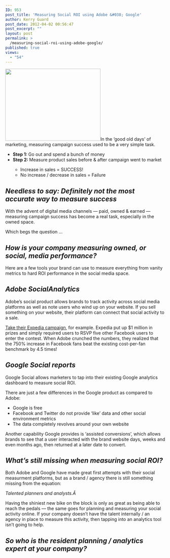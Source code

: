 ```yaml
---
ID: 953
post_title: 'Measuring Social ROI using Adobe &#038; Google'
author: Kerry Guard
post_date: 2012-04-02 00:56:47
post_excerpt: ""
layout: post
permalink: >
  /measuring-social-roi-using-adobe-google/
published: true
views:
  - "54"
---
```

<p><img class="alignleft size-medium wp-image-926" title="social shouting" src="http://mkgmediagroup.com/wp-content/uploads/2012/04/social-shouting-300x227.jpg" alt="" width="300" height="227" />In the &#8216;good old days&#8217; of marketing, measuring campaign success used to be a very simple task.</p>

<div>

<ul>

<li><strong>Step 1: </strong>Go out and spend a bunch of money</li>

<li><strong>Step 2: </strong>Measure product sales before &amp; after campaign went to market</li>

<ul>

<li>Increase in sales = SUCCESS!</li>

<li>No increase / decrease in sales = Failure</li>

</ul>

</ul>

</div>

<h2><em>Needless to say: Definitely not the most accurate way to measure success</em></h2>

<p>With the advent of digital media channels &#8212; paid, owned &amp; earned &#8212; measuring campaign success has become a real task, especially in the owned space.</p>

<p>Which begs the question &#8230;</p>

<h2><em>How is your company measuring owned, or social, media performance?</em></h2>

<p>Here are a few tools your brand can use to measure everything from vanity metrics to hard ROI performance in the social media space.</p>

<h2><em>Adobe SocialAnalytics</em></h2>

<p>Adobe&#8217;s social product allows brands to track activity across social media platforms as well as note users who wind up on your website. If you sell something on your website, their platform can connect that social activity to a sale.</p>

<p><a href="http://mashable.com/2011/05/03/social-gaming-marketing/" target="_blank">Take their Expedia campaign</a>, for example. Expedia put up $1 million in prizes and simply required users to RSVP five other Facebook users to enter the contest. When Adobe crunched the numbers, they realized that the 750% increase in Facebook fans beat the existing cost-per-fan benchmark by 4.5 times!</p>

<h2><em>Google Social reports</em></h2>

<p>Google Social allows marketers to tap into their existing Google analytics dashboard to measure social ROI.</p>

<p>There are just a few differences in the Google product as compared to Adobe:</p>

<ul>

<li>Google is free</li>

<li>Facebook and Twitter do not provide &#8216;like&#8217; data and other social environment metrics</li>

<li>The data completely revolves around your own website</li>

</ul>

<p>Another capability Google provides is &#8216;assisted conversions&#8217;, which allows brands to see that a user interacted with the brand website days, weeks and even months ago, then returned at a later date to convert.</p>

<h2><em>What&#8217;s still missing when measuring social ROI?</em></h2>

<p>Both Adobe and Google have made great first attempts with their social measurment platforms, but as a brand / agency there is still something missing from the equation:</p>

<p><em>Talented planners and analysts.Â </em></p>

<p>Having the shiniest new bike on the block is only as great as being able to reach the pedals &#8212; the same goes for planning and measuring your social activity online. If your company doesn&#8217;t have the talent internally / an agency in place to measure this activity, then tapping into an analytics tool isn&#8217;t going to help.</p>

<h2><em>So who is the resident planning / analytics expert at your company?</em></h2>